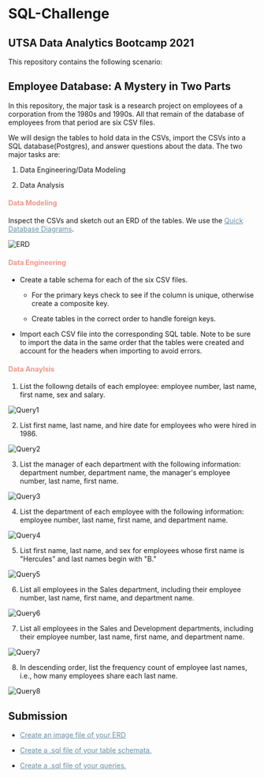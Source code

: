 # SQL-Challenge

## UTSA Data Analytics Bootcamp 2021

This repository contains the following scenario:

## Employee Database: A Mystery in Two Parts

In this repository, the major task is a research project on employees of a corporation from the 1980s and 1990s. All that remain of the database of employees from that period are six CSV files.

We will design the tables to hold data in the CSVs, import the CSVs into a SQL database(Postgres), and answer questions about the data. The two major tasks are:

1. Data Engineering/Data Modeling

2. Data Analysis

<h4 style="color:#F09789">Data Modeling</h4>

Inspect the CSVs and sketch out an ERD of the tables. We use the <a href="https://app.quickdatabasediagrams.com/#/" target="_blank" style="color:#6990A4">Quick Database Diagrams</a>.

![ERD](EmployeeSQL/ERD.png)

<h4 style="color:#F09789">Data Engineering</h4>

* Create a table schema for each of the six CSV files.

    * For the primary keys check to see if the column is unique, otherwise create a composite key. 

    * Create tables in the correct order to handle foreign keys.

* Import each CSV file into the corresponding SQL table. Note to be sure to import the data in the same order that the tables were created and account for the headers when importing to avoid errors. 

<h4 style="color:#F09789">Data Anaylsis</h4>

1. List the followng details of each employee: employee number, last name, first name, sex and salary.

![Query1](EmployeeSQL/Query1.png)

2. List first name, last name, and hire date for employees who were hired in 1986.

![Query2](EmployeeSQL/Query2.png)

3. List the manager of each department with the following information: department number, department name, the manager's employee number, last name, first name.

![Query3](EmployeeSQL/Query3.png)

4. List the department of each employee with the following information: employee number, last name, first name, and department name.
 
 ![Query4](EmployeeSQL/Query4.png)

 5. List first name, last name, and sex for employees whose first name is "Hercules" and last names begin with "B."

 ![Query5](EmployeeSQL/Query5.png)

 6. List all employees in the Sales department, including their employee number, last name, first name, and department name.

![Query6](EmployeeSQL/Query6.png)

7. List all employees in the Sales and Development departments, including their employee number, last name, first name, and department name.

![Query7](EmployeeSQL/Query7.png)

8. In descending order, list the frequency count of employee last names, i.e., how many employees share each last name.

![Query8](EmployeeSQL/Query8.png)

## Submission

* <a href="https://github.com/ashleylynnl/SQL-Challenge/blob/main/EmployeeSQL/ERD.png" target="_blank" style="color:#6990A4"> Create an image file of your ERD</a>

* <a href="https://github.com/ashleylynnl/SQL-Challenge/blob/main/EmployeeSQL/schema.sql" target="_blank" style="color:#6990A4"> Create a .sql file of your table schemata. </a>

* <a href="https://github.com/ashleylynnl/SQL-Challenge/blob/main/EmployeeSQL/query.sql" target="_blank" style="color:#6990A4"> Create a .sql file of your queries. </a>
